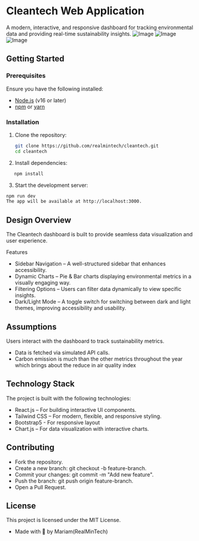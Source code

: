# Cleantech Web Application

A modern, interactive, and responsive dashboard for tracking environmental data and providing real-time sustainability insights.
![Image](https://github.com/user-attachments/assets/1ffc4269-2fcb-4b2a-a9bf-6b2c1dfeb065)
![Image](https://github.com/user-attachments/assets/08e292d1-144a-4aa0-b1d8-33d7c4ad023f)
![Image](https://github.com/user-attachments/assets/72369368-0212-492f-8132-7ad7f0b4756c)
## Getting Started

### Prerequisites

Ensure you have the following installed:

- [Node.js](https://nodejs.org/) (v16 or later)
- [npm](https://www.npmjs.com/) or [yarn](https://yarnpkg.com/)

### Installation

1. Clone the repository:

   ```bash
   git clone https://github.com/realmintech/cleantech.git
   cd cleantech

   ```

2. Install dependencies:

```bash
   npm install
```

3. Start the development server:

```bash
npm run dev
The app will be available at http://localhost:3000.
```

## Design Overview

The Cleantech dashboard is built to provide seamless data visualization and user experience.

Features

- Sidebar Navigation – A well-structured sidebar that enhances accessibility.
- Dynamic Charts – Pie & Bar charts displaying environmental metrics in a visually engaging way.
- Filtering Options – Users can filter data dynamically to view specific insights.
- Dark/Light Mode – A toggle switch for switching between dark and light themes, improving accessibility and usability.

## Assumptions

Users interact with the dashboard to track sustainability metrics.

- Data is fetched via simulated API calls.
- Carbon emission is much than the other metrics throughout the year which brings about the reduce in air quality index

## Technology Stack

The project is built with the following technologies:
- React.js – For building interactive UI components.
- Tailwind CSS – For modern, flexible, and responsive styling.
- Bootstrap5 - For responsive layout 
- Chart.js – For data visualization with interactive charts.

## Contributing

- Fork the repository.
- Create a new branch: git checkout -b feature-branch.
- Commit your changes: git commit -m "Add new feature".
- Push the branch: git push origin feature-branch.
- Open a Pull Request.

## License

This project is licensed under the MIT License.

- Made with 💚 by Mariam(RealMinTech)
